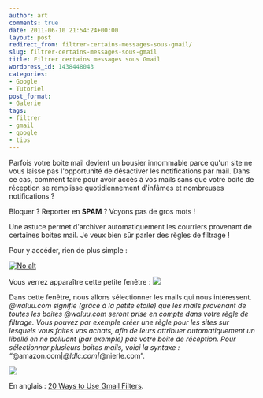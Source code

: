 ```yaml
---
author: art
comments: true
date: 2011-06-10 21:54:24+00:00
layout: post
redirect_from: filtrer-certains-messages-sous-gmail/
slug: filtrer-certains-messages-sous-gmail
title: Filtrer certains messages sous Gmail
wordpress_id: 1438448043
categories:
- Google
- Tutoriel
post_format:
- Galerie
tags:
- filtrer
- gmail
- google
- tips
---
```


Parfois votre boite mail devient un bousier innommable parce qu'un site ne vous laisse pas l'opportunité de désactiver les notifications par mail. Dans ce cas, comment faire pour avoir accès à vos mails sans que votre boite de réception se remplisse quotidiennement d'infâmes et nombreuses notifications ?

Bloquer ? Reporter en **SPAM** ? Voyons pas de gros mots !

Une astuce permet d'archiver automatiquement les courriers provenant de certaines boites mail. Je veux bien sûr parler des règles de filtrage !

Pour y accéder, rien de plus simple :

<a href="https://static.irz.fr/2011/06/cerberus-2011-06-10-à-13.28.39-copy1.png"><img alt="No alt" data-src="https://static.irz.fr/2011/06/cerberus-2011-06-10-à-13.28.39-copy1-1024x692.png" src="https://static.irz.fr/thumb.php?size=<100&crop=0&src=https://static.irz.fr/2011/06/cerberus-2011-06-10-à-13.28.39-copy1-1024x692.png" /></a>

Vous verrez apparaître cette petite fenêtre :
![](https://static.irz.fr/2011/06/cerberus-2011-06-10-à-12.59.25.png)

Dans cette fenêtre, nous allons sélectionner les mails qui nous intéressent. *@waluu.com signifie (grâce à la petite étoile) que les mails provenant de toutes les boites @waluu.com seront prise en compte dans votre règle de filtrage. Vous pouvez par exemple créer une règle pour les sites sur lesquels vous faites vos achats, afin de leurs attribuer automatiquement un libellé en ne polluant (par exemple) pas votre boite de réception. Pour sélectionner plusieurs boites mails, voici la syntaxe : “*@amazon.com|*@ldlc.com|*@nierle.com”.

![](https://static.irz.fr/2011/06/cerberus-2011-06-10-à-13.00.05-copy.png)

En anglais : [20 Ways to Use Gmail Filters](http://www.lifehack.org/articles/technology/20-ways-to-use-gmail-filters.html).
